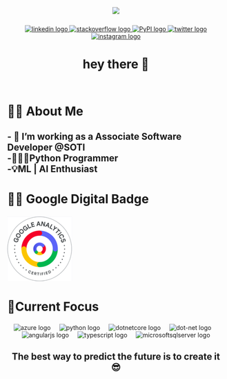 <div align="center">
  <img height="350" src="https://media2.giphy.com/media/v1.Y2lkPTc5MGI3NjExNmMyYXhueHBlamE0bzRlZG5yY2l4MHo5aDkwanA2MjM1NnJ0NHB1byZlcD12MV9pbnRlcm5hbF9naWZfYnlfaWQmY3Q9Zw/qgQUggAC3Pfv687qPC/giphy.gif"  />
</div>

###

<div align="center">
  <a href="https://www.linkedin.com/in/ajith-d-0194431b5/" target="_blank">
    <img src="https://img.shields.io/static/v1?message=LinkedIn&logo=linkedin&label=&color=0077B5&logoColor=white&labelColor=&style=for-the-badge" height="25" alt="linkedin logo"  />
  </a>
  <a href="https://stackoverflow.com/users/14853838/ajith-d?tab=profile" target="_blank">
    <img src="https://img.shields.io/static/v1?message=Stackoverflow&logo=stackoverflow&label=&color=FE7A16&logoColor=white&labelColor=&style=for-the-badge" height="25" alt="stackoverflow logo"  />
  </a>
  <a href="https://pypi.org/user/mr-speedster/" target="_blank">
    <img src="https://img.shields.io/static/v1?message=PyPI&logo=pypi&label=&color=3775A9&logoColor=white&labelColor=&style=for-the-badge" height="25" alt="PyPI logo" />
  </a>
  <a href="https://twitter.com/AjithD47448694/" target="_blank">
    <img src="https://img.shields.io/static/v1?message=Twitter&logo=twitter&label=&color=1DA1F2&logoColor=white&labelColor=&style=for-the-badge" height="25" alt="twitter logo"  />
  </a>
  <a href="https://www.instagram.com/mr_speed_ster_/" target="_blank">
    <img src="https://img.shields.io/static/v1?message=Instagram&logo=instagram&label=&color=E4405F&logoColor=white&labelColor=&style=for-the-badge" height="25" alt="instagram logo"  />
  </a>
</div>

###

<h1 align="center">hey there 👋</h1><br>

###

<h1 align="left">👩‍💻  About Me</h1>

###

<h2 align="left">- 🔭 I’m working as a Associate Software Developer @SOTI<br>-🧑🏻‍💻Python Programmer<br>-💡ML | AI Enthusiast</h2>

###

<h1 align="left">👩‍💻  Google Digital Badge</h1>

###
###
![Google Digital Badge](googleBadge.png)
###

<h1 align="left">🎯Current Focus</h1>

###

<div align="center">
   <img src="https://cdn.jsdelivr.net/gh/devicons/devicon/icons/azure/azure-original.svg" height="40" alt="azure logo"  />
  <img width="12" />
  <img src="https://cdn.jsdelivr.net/gh/devicons/devicon/icons/python/python-original.svg" height="40" alt="python logo"  />
  <img width="12" />
  <img src="https://cdn.jsdelivr.net/gh/devicons/devicon/icons/dotnetcore/dotnetcore-original.svg" height="40" alt="dotnetcore logo"  />
  <img width="12" />
  <img src="https://cdn.jsdelivr.net/gh/devicons/devicon/icons/dot-net/dot-net-original.svg" height="40" alt="dot-net logo"  />
  <img width="12" />
  <img src="https://cdn.jsdelivr.net/gh/devicons/devicon/icons/angularjs/angularjs-original.svg" height="40" alt="angularjs logo"  />
  <img width="12" />
  <img src="https://cdn.jsdelivr.net/gh/devicons/devicon/icons/typescript/typescript-original.svg" height="40" alt="typescript logo"  />
  <img width="12" />
  <img src="https://cdn.jsdelivr.net/gh/devicons/devicon/icons/microsoftsqlserver/microsoftsqlserver-plain.svg" height="40" alt="microsoftsqlserver logo"  />
 </div>

###

<h2 align="center">The best way to predict the future is to create it😎</h2>

###

